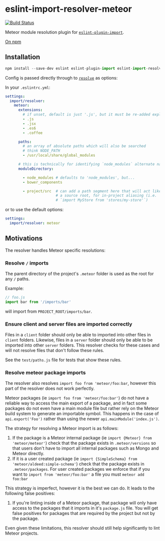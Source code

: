 # eslint-import-resolver-meteor

[![Build Status](https://travis-ci.org/clayne11/eslint-import-resolver-meteor.svg?branch=master)](https://travis-ci.org/clayne11/eslint-import-resolver-meteor)

Meteor module resolution plugin for [`eslint-plugin-import`](https://www.npmjs.com/package/eslint-plugin-import).

[On npm](https://www.npmjs.com/package/eslint-import-resolver-meteor)

## Installation

```javascript
npm install --save-dev eslint eslint-plugin-import eslint-import-resolver-meteor
```

Config is passed directly through to [`resolve`](https://www.npmjs.com/package/resolve#resolve-sync-id-opts) as options:

In your `.eslintrc.yml`:
```yaml
settings:
  import/resolver:
    meteor:
      extensions:
        # if unset, default is just '.js', but it must be re-added explicitly if set
        - .js
        - .jsx
        - .es6
        - .coffee

      paths:
        # an array of absolute paths which will also be searched
        # think NODE_PATH
        - /usr/local/share/global_modules

      # this is technically for identifying `node_modules` alternate names
      moduleDirectory:

        - node_modules # defaults to 'node_modules', but...
        - bower_components

        - project/src  # can add a path segment here that will act like
                       # a source root, for in-project aliasing (i.e.
                       # `import MyStore from 'stores/my-store'`)
```

or to use the default options:

```yaml
settings:
  import/resolver: meteor
```

## Motivations

The resolver handles Meteor specific resolutions:

### Resolve `/` imports

The parent directory of the project's `.meteor` folder is used as the root for any `/` paths.

Example:

```javascript
// foo.js
import bar from '/imports/bar'
```

will import from `PROJECT_ROOT/imports/bar`.

### Ensure client and server files are imported correctly
Files in a `client` folder should only be able to imported into other files in `client` folders. Likewise, files in a `server` folder should only be able to be imported into other `server` folders. This resolver checks for these cases and will not resolve files that don't follow these rules.

See the `test/paths.js` file for tests that show these rules.


### Resolve meteor package imports

The resolver also resolves `import foo from 'meteor/foo:bar`, however this part of the resolver does not work perfectly.

Meteor packages (ie `import foo from 'meteor/foo:bar'`) do not have a reliable way to access
the main export of a package, and in fact some packages do not even have a main module file but
rather rely on the Meteor build system to generate an importable symbol. This happens in the case of
`api.export('Foo')` rather than using the newer `api.mainModule('index.js')`.

The strategy for resolving a Meteor import is as follows:

1. If the package is a Meteor internal package (ie `import {Meteor} from 'meteor/meteor'`) check that the package exists in `.meteor/versions` so that users don't have to import all internal packages such as Mongo and Meteor directly.
1. If it is a user created package (ie `import {SimpleSchema} from 'meteor/aldeed:simple-schema'`) check that the package exists in `.meteor/packages`. For user created packages we enforce that if you want to `import from 'meteor/foo:bar'` a file you must `meteor add foo:bar`

This strategy is imperfect, however it is the best we can do. It leads to the following false positives:

1. If you're linting inside of a Meteor package, that package will only have access to the packages that it imports
in it's `package.js` file. You will get false positives for packages that are required by the project but not by the package.

Even given these limitations, this resolver should still help significantly to lint Meteor projects.
